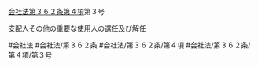 [会社法第３６２条第４項](会社法＿＿＿＿第３６２条第４項)第３号

支配人その他の重要な使用人の選任及び解任


#会社法
#会社法/第３６２条
#会社法/第３６２条/第４項
#会社法/第３６２条/第４項/第３号
